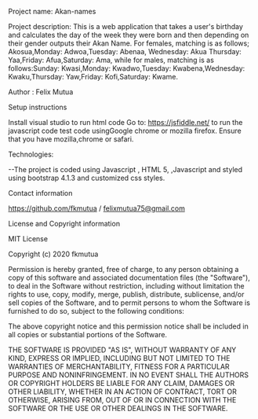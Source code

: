 Project name:
Akan-names

Project description:
This is a  web application that takes a user's birthday and calculates the day of the week they were born and then depending on their gender outputs their Akan Name. For females, matching is as follows; Akosua,Monday: Adwoa,Tuesday: Abenaa, Wednesday: Akua Thursday: Yaa,Friday: Afua,Saturday: Ama, while for males, matching is as follows:Sunday: Kwasi,Monday: Kwadwo,Tuesday: Kwabena,Wednesday: Kwaku,Thursday: Yaw,Friday: Kofi,Saturday: Kwame.

Author : Felix Mutua

Setup instructions

Install visual studio to run html code
Go to:  https://jsfiddle.net/  to run the javascript code 
test code usingGoogle  chrome or mozilla firefox.
Ensure that you have mozilla,chrome or safari.


Technologies:

--The project is coded using Javascript , HTML 5, ,Javascript and styled using bootstrap 4.1.3 and customized css styles.

Contact information

https://github.com/fkmutua / felixmutua75@gmail.com


License and Copyright information

MIT License

Copyright (c) 2020 fkmutua

Permission is hereby granted, free of charge, to any person obtaining a copy of this software and associated documentation files (the "Software"), to deal in the Software without restriction, including without limitation the rights to use, copy, modify, merge, publish, distribute, sublicense, and/or sell copies of the Software, and to permit persons to whom the Software is furnished to do so, subject to the following conditions:

The above copyright notice and this permission notice shall be included in all copies or substantial portions of the Software.

THE SOFTWARE IS PROVIDED "AS IS", WITHOUT WARRANTY OF ANY KIND, EXPRESS OR IMPLIED, INCLUDING BUT NOT LIMITED TO THE WARRANTIES OF MERCHANTABILITY, FITNESS FOR A PARTICULAR PURPOSE AND NONINFRINGEMENT. IN NO EVENT SHALL THE AUTHORS OR COPYRIGHT HOLDERS BE LIABLE FOR ANY CLAIM, DAMAGES OR OTHER LIABILITY, WHETHER IN AN ACTION OF CONTRACT, TORT OR OTHERWISE, ARISING FROM, OUT OF OR IN CONNECTION WITH THE SOFTWARE OR THE USE OR OTHER DEALINGS IN THE SOFTWARE.
